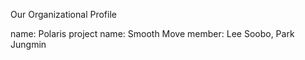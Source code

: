 Our Organizational Profile

name: Polaris
project name: Smooth Move
member: Lee Soobo, Park Jungmin
